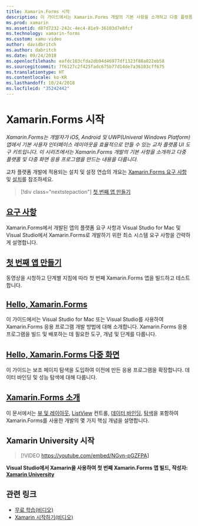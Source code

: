 ```yaml
---
title: Xamarin.Forms 시작
description: 이 가이드에서는 Xamarin.Forms 개발의 기본 사항을 소개하고 다중 플랫폼 및 다중 화면 응용 프로그램을 만드는 내용을 다룹니다.
ms.prod: xamarin
ms.assetid: d87d7232-242c-4ec4-81e9-36103d7e8fcf
ms.technology: xamarin-forms
ms.custom: xamu-video
author: davidbritch
ms.author: dabritch
ms.date: 09/24/2018
ms.openlocfilehash: eafdc103cfda2db94d46977df1323f88a822eb58
ms.sourcegitcommit: 7f6127c2f425fadc675b77d14de7a36103cff675
ms.translationtype: HT
ms.contentlocale: ko-KR
ms.lasthandoff: 10/24/2018
ms.locfileid: "35242442"
---
```

# <a name="get-started-with-xamarinforms"></a>Xamarin.Forms 시작

_Xamarin.Forms는 개발자가 iOS, Android 및 UWP(Univeral Windows Platform) 앱에서 기본 사용자 인터페이스 레이아웃을 효율적으로 만들 수 있는 교차 플랫폼 UI 도구 키트입니다. 이 시리즈에서는 Xamarin.Forms 개발의 기본 사항을 소개하고 다중 플랫폼 및 다중 화면 응용 프로그램을 만드는 내용을 다룹니다._

교차 플랫폼 개발에 적용되는 설치 및 설정 연습의 개요는 [Xamarin.Forms 요구 사항](installation.md) 및 [설치](~/cross-platform/get-started/installation/index.md)를 참조하세요.

> [!div class="nextstepaction"]
> [첫 번째 앱 만들기](~/xamarin-forms/get-started/first-app/index.md)

## <a name="requirementsinstallationmd"></a>[요구 사항](installation.md)

Xamarin.Forms에서 개발된 앱의 플랫폼 요구 사항과 Visual Studio for Mac 및 Visual Studio에서 Xamarin.Forms로 개발하기 위한 최소 시스템 요구 사항을 간략하게 설명합니다.

## <a name="build-your-first-appfirst-appindexmd"></a>[첫 번째 앱 만들기](first-app/index.md)

동영상을 시청하고 단계별 지침에 따라 첫 번째 Xamarin.Forms 앱을 빌드하고 테스트합니다.

## <a name="hello-xamarinformshello-xamarin-formsindexmd"></a>[Hello, Xamarin.Forms](hello-xamarin-forms/index.md)

이 가이드에서는 Visual Studio for Mac 또는 Visual Studio를 사용하여 Xamarin.Forms 응용 프로그램 개발 방법에 대해 소개합니다. Xamarin.Forms 응용 프로그램을 빌드 및 배포하는 데 필요한 도구, 개념 및 단계를 다룹니다.

## <a name="hello-xamarinforms-multiscreenhello-xamarin-forms-multiscreenindexmd"></a>[Hello, Xamarin.Forms 다중 화면](hello-xamarin-forms-multiscreen/index.md)

이 가이드는 보조 페이지 탐색을 도입하여 이전에 만든 응용 프로그램을 확장합니다. 데이터 바인딩 및 성능 탐색에 대해 다룹니다.

## <a name="introduction-to-xamarinformsintroduction-to-xamarin-formsmd"></a>[Xamarin.Forms 소개](introduction-to-xamarin-forms.md)

이 문서에서는 [뷰 및 레이아웃](~/xamarin-forms/get-started/introduction-to-xamarin-forms.md#user-interface), [ListView](~/xamarin-forms/get-started/introduction-to-xamarin-forms.md#lists-in-xamarinforms) 컨트롤, [데이터 바인딩](~/xamarin-forms/get-started/introduction-to-xamarin-forms.md#data-binding), [탐색](~/xamarin-forms/get-started/introduction-to-xamarin-forms.md#navigation)을 포함하여 Xamarin.Forms를 사용한 개발의 몇 가지 핵심 개념을 설명합니다.

## <a name="get-started-with-xamarin-university"></a>Xamarin University 시작

> [!VIDEO https://youtube.com/embed/NGvn-pGZFPA]

**Visual Studio에서 Xamarin을 사용하여 첫 번째 Xamarin.Forms 앱 빌드, 작성자: [Xamarin University](https://university.xamarin.com)**

## <a name="related-links"></a>관련 링크

- [무료 학습(비디오)](https://university.xamarin.com/self-guided)
- [Xamarin 시작하기(비디오)](https://developer.xamarin.com/videos/)

